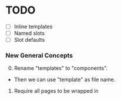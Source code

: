 # TODO

- [ ] Inline templates
- [ ] Named slots
- [ ] Slot defaults

### New General Concepts

0. Rename "templates" to "components".
  - Then we can use "template" as file name.

1. Require all pages to be wrapped in <template> tag.
  - Use page name as id.
  - id as attribute is reserved
  - first template is "main" template
  - first template cannot have slot

2. Require all props to be defined with basic types.

3. Get rid of "with", use deconstructor instead.

4. Set defaults for deconstructed values based prop types.

5. Do we need to register all props for template and merge them upwards to have access to parent scope?

6. New syntax for passing props

<card projects="hello"> - string
<card projects="${5}"> - number
<card projects="${true}"> - bool
<card projects="${projects}"> - value

These are all valid HTML.

7. if elsif else map must work on templates

<card if="something" map="project of projects">
<card elsif="somethingElse" map="project of projects" count="${5}">
<card else map="project of projects" count="${2}">

For if else map we can use strings, with alternative syntax:

<div if="projects.length > 4">
<div if="${projects.length > 4}">

<div map="project, i of projects">
<div map="${{of: projects, as: 'project', index: 'i'}}">

<div map="project of projects">
<div map="${{of: projects, as: 'project'}}">

Then the user can choose styles.
